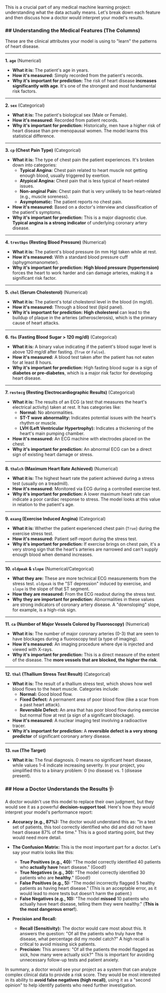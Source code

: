 This is a crucial part of any medical machine learning project: understanding what the data actually means. Let's break down each feature and then discuss how a doctor would interpret your model's results.

### ## Understanding the Medical Features (The Columns)

These are the clinical attributes your model is using to "learn" the patterns of heart disease.

---

**1. `age`** (Numerical)
* **What it is:** The patient's age in years.
* **How it's measured:** Simply recorded from the patient's records.
* **Why it's important for prediction:** The risk of heart disease **increases significantly with age**. It's one of the strongest and most fundamental risk factors.

---

**2. `sex`** (Categorical)
* **What it is:** The patient's biological sex (Male or Female).
* **How it's measured:** Recorded from patient records.
* **Why it's important for prediction:** Historically, men have a higher risk of heart disease than pre-menopausal women. The model learns this statistical difference.

---

**3. `cp` (Chest Pain Type)** (Categorical)
* **What it is:** The type of chest pain the patient experiences. It's broken down into categories:
    * **Typical Angina:** Chest pain related to heart muscle not getting enough blood, usually triggered by exertion.
    * **Atypical Angina:** Chest pain that is less typical of heart-related issues.
    * **Non-anginal Pain:** Chest pain that is very unlikely to be heart-related (e.g., muscle soreness).
    * **Asymptomatic:** The patient reports no chest pain.
* **How it's measured:** Based on a doctor's interview and classification of the patient's symptoms.
* **Why it's important for prediction:** This is a major diagnostic clue. **Typical angina is a strong indicator** of underlying coronary artery disease.

---

**4. `trestbps` (Resting Blood Pressure)** (Numerical)
* **What it is:** The patient's blood pressure (in mm Hg) taken while at rest.
* **How it's measured:** With a standard blood pressure cuff (sphygmomanometer).
* **Why it's important for prediction:** **High blood pressure (hypertension)** forces the heart to work harder and can damage arteries, making it a significant risk factor.

---

**5. `chol` (Serum Cholesterol)** (Numerical)
* **What it is:** The patient's total cholesterol level in the blood (in mg/dl).
* **How it's measured:** Through a blood test (lipid panel).
* **Why it's important for prediction:** **High cholesterol** can lead to the buildup of plaque in the arteries (atherosclerosis), which is the primary cause of heart attacks.

---

**6. `fbs` (Fasting Blood Sugar > 120 mg/dl)** (Categorical)
* **What it is:** A binary value indicating if the patient's blood sugar level is above 120 mg/dl after fasting. (`True` or `False`).
* **How it's measured:** A blood test taken after the patient has not eaten for at least 8 hours.
* **Why it's important for prediction:** High fasting blood sugar is a sign of **diabetes or pre-diabetes**, which is a major risk factor for developing heart disease.

---

**7. `restecg` (Resting Electrocardiographic Results)** (Categorical)
* **What it is:** The results of an ECG (a test that measures the heart's electrical activity) taken at rest. It has categories like:
    * **Normal:** No abnormalities.
    * **ST-T wave abnormality:** Indicates potential issues with the heart's rhythm or muscle.
    * **LVH (Left Ventricular Hypertrophy):** Indicates a thickening of the heart's main pumping chamber.
* **How it's measured:** An ECG machine with electrodes placed on the chest.
* **Why it's important for prediction:** An abnormal ECG can be a direct sign of existing heart damage or stress.

---

**8. `thalch` (Maximum Heart Rate Achieved)** (Numerical)
* **What it is:** The highest heart rate the patient achieved during a stress test (usually on a treadmill).
* **How it's measured:** Monitored via ECG during a controlled exercise test.
* **Why it's important for prediction:** A lower maximum heart rate can indicate a poor cardiac response to stress. The model looks at this value in relation to the patient's age.

---

**9. `exang` (Exercise Induced Angina)** (Categorical)
* **What it is:** Whether the patient experienced chest pain (`True`) during the exercise stress test.
* **How it's measured:** Patient self-report during the stress test.
* **Why it's important for prediction:** If exercise brings on chest pain, it's a very strong sign that the heart's arteries are narrowed and can't supply enough blood when demand increases.

---

**10. `oldpeak` & `slope`** (Numerical/Categorical)
* **What they are:** These are more technical ECG measurements from the stress test. `oldpeak` is the "ST depression" induced by exercise, and `slope` is the slope of that ST segment.
* **How they are measured:** From the ECG readout during the stress test.
* **Why they are important for prediction:** Abnormalities in these values are strong indicators of coronary artery disease. A "downsloping" slope, for example, is a high-risk sign.

---

**11. `ca` (Number of Major Vessels Colored by Fluoroscopy)** (Numerical)
* **What it is:** The number of major coronary arteries (0-3) that are seen to have blockages during a fluoroscopy test (a type of imaging).
* **How it's measured:** An imaging procedure where dye is injected and viewed with X-rays.
* **Why it's important for prediction:** This is a direct measure of the extent of the disease. The **more vessels that are blocked, the higher the risk**.

---

**12. `thal` (Thallium Stress Test Result)** (Categorical)
* **What it is:** The result of a thallium stress test, which shows how well blood flows to the heart muscle. Categories include:
    * **Normal:** Good blood flow.
    * **Fixed Defect:** A permanent area of poor blood flow (like a scar from a past heart attack).
    * **Reversible Defect:** An area that has poor blood flow during exercise but normal flow at rest (a sign of a significant blockage).
* **How it's measured:** A nuclear imaging test involving a radioactive tracer.
* **Why it's important for prediction:** A **reversible defect is a very strong predictor** of significant coronary artery disease.

---

**13. `num` (The Target)**
* **What it is:** The final diagnosis. 0 means no significant heart disease, while values 1-4 indicate increasing severity. In your project, you simplified this to a binary problem: 0 (no disease) vs. 1 (disease present).

### ## How a Doctor Understands the Results 🩺

A doctor wouldn't use this model to replace their own judgment, but they would see it as a powerful **decision-support tool**. Here's how they would interpret your model's performance report:

* **Accuracy (e.g., 87%):** The doctor would understand this as: "In a test set of patients, this tool correctly identified who did and did not have heart disease 87% of the time." This is a good starting point, but they would need more detail.

* **The Confusion Matrix:** This is the most important part for a doctor. Let's say your matrix looks like this:
    
    * **True Positives (e.g., 40):** "The model correctly identified 40 patients who **actually have** heart disease." (Good!)
    * **True Negatives (e.g., 30):** "The model correctly identified 30 patients who are **healthy**." (Good!)
    * **False Positives (e.g., 5):** "The model incorrectly flagged 5 healthy patients as having heart disease." (This is an acceptable error, as it would lead to more tests but doesn't harm the patient.)
    * **False Negatives (e.g., 10):** "The model **missed** 10 patients who actually have heart disease, telling them they were healthy." (**This is the most dangerous error!**).

* **Precision and Recall:**
    * **Recall (Sensitivity):** The doctor would care most about this. It answers the question: "Of all the patients who truly have the disease, what percentage did my model catch?" A high recall is critical to avoid missing sick patients.
    * **Precision:** This answers: "Of all the patients the model flagged as sick, how many were actually sick?" This is important for avoiding unnecessary follow-up tests and patient anxiety.

In summary, a doctor would see your project as a system that can analyze complex clinical data to provide a risk score. They would be most interested in its ability to **avoid false negatives (high recall)**, using it as a "second opinion" to help identify patients who need further investigation.